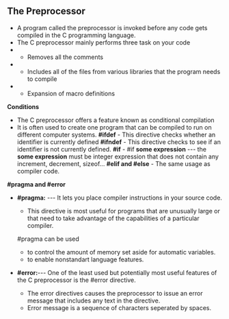 ## The Preprocessor
- A program called the preprocessor is invoked before any code gets compiled in the C programming language. 
- The C preprocessor mainly performs three task on your code 
- - Removes all the comments
- - Includes all of the files from various libraries that the program needs to compile
- - Expansion of macro definitions 

**Conditions**

- The C preprocessor offers a feature known as conditional compilation 
- It is often used to create one program that can be compiled to run on different computer systems.
**#ifdef** 
		- This directive checks whether an identifier is currently defined 
**#ifndef**
		- This directive checks to see if an identifier is not currently defined. 
**#if**
		- #if **some expression** --- the **some expression** must be integer expression that does not contain any increment, decrement, sizeof... 
**#elif and #else**
		- The same usage as compiler code. 

**#pragma and #error**

- **#pragma:** --- It lets you place compiler instructions in your source code. 
	- This directive is most useful for programs that are unusually large or that need to take advantage of the capabilities of a particular compiler. 

	#pragma can be used 

	- to control the amount of memory set aside for automatic variables. 
	- to enable nonstandart language features.  

- **#error:**--- One of the least used but potentially most useful features of the C preprocessor is the #error directive. 

	- The error directives causes the preprocessor to issue an error message that includes any text in the directive. 
	- Error message is a sequence of characters seperated by spaces. 
	

